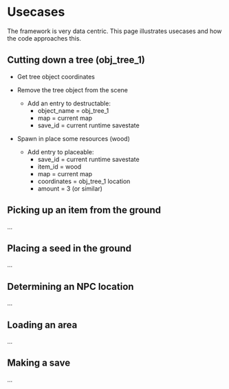 # Usecases

The framework is very data centric. This page illustrates usecases and how the code approaches this.

## Cutting down a tree (obj_tree_1)
- Get tree object coordinates

- Remove the tree object from the scene
  - Add an entry to destructable:
    - object_name = obj_tree_1
    - map = current map
    - save_id = current runtime savestate
  
- Spawn in place some resources (wood)
  - Add entry to placeable:
    - save_id = current runtime savestate
    - item_id = wood
    - map = current map
    - coordinates = obj_tree_1 location
    - amount = 3 (or similar)

## Picking up an item from the ground
...

## Placing a seed in the ground
...

## Determining an NPC location
...

## Loading an area
...

## Making a save
...
